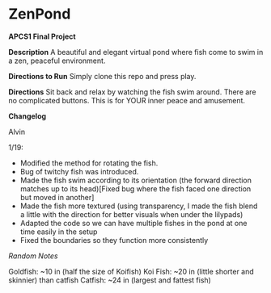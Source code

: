 # ZenPond
**APCS1 Final Project**


**Description**
A beautiful and elegant virtual pond where fish come to swim in a zen, peaceful environment.

**Directions to Run**
Simply clone this repo and press play.

**Directions**
Sit back and relax by watching the fish swim around. There are no complicated buttons. This is for YOUR inner peace and amusement.

**Changelog**

Alvin

1/19:
* Modified the method for rotating the fish.
* Bug of twitchy fish was introduced.
* Made the fish swim according to its orientation (the forward direction matches up to its head)[Fixed bug where the fish faced one direction but moved in another]
* Made the fish more textured (using transparency, I made the fish blend a little with the direction for better visuals when under the lilypads)
* Adapted the code so we can have multiple fishes in the pond at one time easily in the setup
* Fixed the boundaries so they function more consistently


*Random Notes*

Goldfish: ~10 in (half the size of Koifish)
Koi Fish: ~20 in (little shorter and skinnier) than catfish
Catfish: ~24 in (largest and fattest fish)